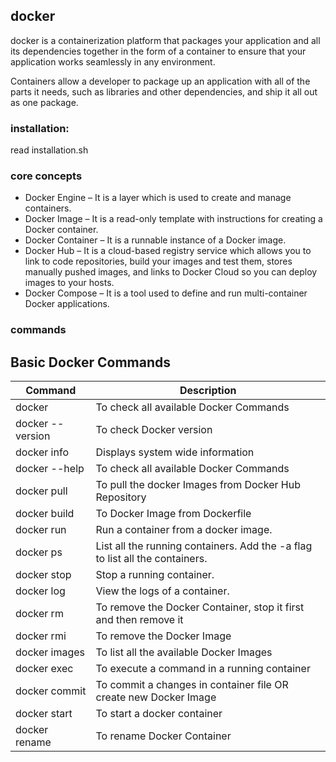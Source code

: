 ## docker 

docker is a containerization platform that packages your application and all its dependencies together in the form of a container to ensure that your application works seamlessly in any environment. 

Containers allow a developer to package up an application with all of the parts it needs, such as libraries and other dependencies, and ship it all out as one package. 

### installation:
read installation.sh

### core concepts
- Docker Engine – It is a layer which is used to create and manage containers.
- Docker Image – It is a read-only template with instructions for creating a Docker container.
- Docker Container – It is a runnable instance of a Docker image.
- Docker Hub – It is a cloud-based registry service which allows you to link to code
    repositories, build your images and test them, stores manually pushed images, and links to Docker Cloud so you can deploy images to your hosts.
- Docker Compose – It is a tool used to define and run multi-container Docker applications.

### commands
## Basic Docker Commands
| Command | Description |
| --- | --- |
|docker | To check all available Docker Commands |
| docker --version | To check Docker version |
| docker info | Displays system wide information |
| docker --help | To check all available Docker Commands |
| docker pull | To pull the docker Images from Docker Hub Repository |
| docker build | To Docker Image from Dockerfile |
| docker run | Run a container from a docker image. |
| docker ps | List all the running containers. Add the -a flag to list all the containers. |
| docker stop | Stop a running container. |
| docker log | View the logs of a container. |
| docker rm | To remove the Docker Container, stop it first and then remove it |
| docker rmi | To remove the Docker Image |
| docker images | To list all the available Docker Images |
| docker exec | To execute a command in a running container |
| docker commit | To commit a changes in container file OR create new Docker Image |
| docker start | To start a docker container |
| docker rename | To rename Docker Container |

